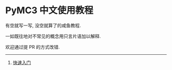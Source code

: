 # PyMC3 中文使用教程

有空就写一写, 没空就算了的咸鱼教程.

一如既往地对不常见的概念用只言片语加以解释.

欢迎通过提 PR 的方式改错.

---

1. [快速入门](https://github.com/dddd1007/joyful-pymc3-cn/blob/master/notebooks/pymc3%20%E5%BF%AB%E9%80%9F%E5%85%A5%E9%97%A8.ipynb)